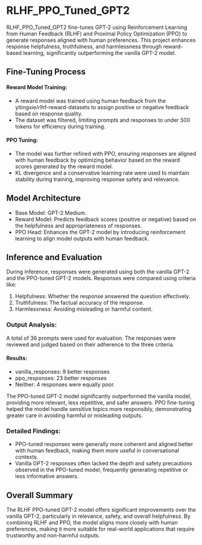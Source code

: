 # RLHF_PPO_Tuned_GPT2
RLHF_PPO_Tuned_GPT2 fine-tunes GPT-2 using Reinforcement Learning from Human Feedback (RLHF) and Proximal Policy Optimization (PPO) to generate responses aligned with human preferences. This project enhances response helpfulness, truthfulness, and harmlessness through reward-based learning, significantly outperforming the vanilla GPT-2 model.

## Fine-Tuning Process  
#### Reward Model Training:  

- A reward model was trained using human feedback from the yitingxie/rlhf-reward-datasets to assign positive or negative feedback based on response quality. 
- The dataset was filtered, limiting prompts and responses to under 500 tokens for efficiency during training.
  
#### PPO Tuning:  
  
- The model was further refined with PPO, ensuring responses are aligned with human feedback by optimizing behavior based on the reward scores generated by the reward model.
- KL divergence and a conservative learning rate were used to maintain stability during training, improving response safety and relevance.
  
## Model Architecture  

- Base Model: GPT-2 Medium.  
- Reward Model: Predicts feedback scores (positive or negative) based on the helpfulness and appropriateness of responses.  
- PPO Head: Enhances the GPT-2 model by introducing reinforcement learning to align model outputs with human feedback.
  
## Inference and Evaluation  

During inference, responses were generated using both the vanilla GPT-2 and the PPO-tuned GPT-2 models. Responses were compared using criteria like:

1. Helpfulness: Whether the response answered the question effectively.  
2. Truthfulness: The factual accuracy of the response.  
3. Harmlessness: Avoiding misleading or harmful content.  
  
### Output Analysis:
A total of 36 prompts were used for evaluation. The responses were reviewed and judged based on their adherence to the three criteria.

#### Results:

- vanilla_responses: 9 better responses  
- ppo_responses: 23 better responses  
- Neither: 4 responses were equally poor.
  
The PPO-tuned GPT-2 model significantly outperformed the vanilla model, providing more relevant, less repetitive, and safer answers. PPO fine-tuning helped the model handle sensitive topics more responsibly, demonstrating greater care in avoiding harmful or misleading outputs.  

### Detailed Findings:
 
- PPO-tuned responses were generally more coherent and aligned better with human feedback, making them more useful in conversational contexts.  
- Vanilla GPT-2 responses often lacked the depth and safety precautions observed in the PPO-tuned model, frequently generating repetitive or less informative answers.
  
## Overall Summary
  
The RLHF PPO-tuned GPT-2 model offers significant improvements over the vanilla GPT-2, particularly in relevance, safety, and overall helpfulness. By combining RLHF and PPO, the model aligns more closely with human preferences, making it more suitable for real-world applications that require trustworthy and non-harmful outputs.

